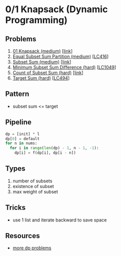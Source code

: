 # 0/1 Knapsack (Dynamic Programming)

## Problems

1. [01 Knapsack (medium)]()
[[link](https://www.geeksforgeeks.org/0-1-knapsack-problem-dp-10/)]
1. [Equal Subset Sum Partition (medium)]()
[[LC416](https://leetcode.com/problems/partition-equal-subset-sum/)]
1. [Subset Sum (medium)]()
[[link](https://www.geeksforgeeks.org/subset-sum-problem-dp-25/)]
1. [Minimum Subset Sum Difference (hard)]()
[[LC1049](https://leetcode.com/problems/last-stone-weight-ii/
)]
1. [Count of Subset Sum (hard)]()
[[link](https://www.geeksforgeeks.org/count-of-subsets-with-sum-equal-to-x/)]
1. [Target Sum (hard)]()
[[LC494](https://leetcode.com/problems/target-sum/)]

## Pattern

- subset sum <= target

## Pipeline

```python
dp = [init] * l
dp[0] = default
for n in nums:
  for i in range(len(dp) - 1, n - 1, -1):
    dp[i] = f(dp[i], dp[i - n])
```

## Types

1. number of subsets
1. existence of subset
1. max weight of subset

## Tricks

- use 1 list and iterate backward to save space

## Resources

- [more dp problems](https://leetcode.com/discuss/study-guide/1308617/Dynamic-Programming-Patterns)
